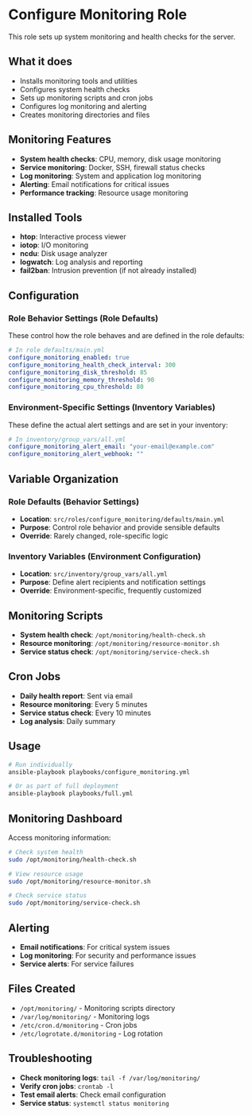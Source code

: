 # Configure Monitoring Role

This role sets up system monitoring and health checks for the server.

## What it does

- Installs monitoring tools and utilities
- Configures system health checks
- Sets up monitoring scripts and cron jobs
- Configures log monitoring and alerting
- Creates monitoring directories and files

## Monitoring Features

- **System health checks**: CPU, memory, disk usage monitoring
- **Service monitoring**: Docker, SSH, firewall status checks
- **Log monitoring**: System and application log monitoring
- **Alerting**: Email notifications for critical issues
- **Performance tracking**: Resource usage monitoring

## Installed Tools

- **htop**: Interactive process viewer
- **iotop**: I/O monitoring
- **ncdu**: Disk usage analyzer
- **logwatch**: Log analysis and reporting
- **fail2ban**: Intrusion prevention (if not already installed)

## Configuration

### Role Behavior Settings (Role Defaults)

These control how the role behaves and are defined in the role defaults:

```yaml
# In role defaults/main.yml
configure_monitoring_enabled: true
configure_monitoring_health_check_interval: 300
configure_monitoring_disk_threshold: 85
configure_monitoring_memory_threshold: 90
configure_monitoring_cpu_threshold: 80
```

### Environment-Specific Settings (Inventory Variables)

These define the actual alert settings and are set in your inventory:

```yaml
# In inventory/group_vars/all.yml
configure_monitoring_alert_email: "your-email@example.com"
configure_monitoring_alert_webhook: ""
```

## Variable Organization

### Role Defaults (Behavior Settings)

- **Location**: `src/roles/configure_monitoring/defaults/main.yml`
- **Purpose**: Control role behavior and provide sensible defaults
- **Override**: Rarely changed, role-specific logic

### Inventory Variables (Environment Configuration)

- **Location**: `src/inventory/group_vars/all.yml`
- **Purpose**: Define alert recipients and notification settings
- **Override**: Environment-specific, frequently customized

## Monitoring Scripts

- **System health check**: `/opt/monitoring/health-check.sh`
- **Resource monitoring**: `/opt/monitoring/resource-monitor.sh`
- **Service status check**: `/opt/monitoring/service-check.sh`

## Cron Jobs

- **Daily health report**: Sent via email
- **Resource monitoring**: Every 5 minutes
- **Service status check**: Every 10 minutes
- **Log analysis**: Daily summary

## Usage

```bash
# Run individually
ansible-playbook playbooks/configure_monitoring.yml

# Or as part of full deployment
ansible-playbook playbooks/full.yml
```

## Monitoring Dashboard

Access monitoring information:

```bash
# Check system health
sudo /opt/monitoring/health-check.sh

# View resource usage
sudo /opt/monitoring/resource-monitor.sh

# Check service status
sudo /opt/monitoring/service-check.sh
```

## Alerting

- **Email notifications**: For critical system issues
- **Log monitoring**: For security and performance issues
- **Service alerts**: For service failures

## Files Created

- `/opt/monitoring/` - Monitoring scripts directory
- `/var/log/monitoring/` - Monitoring logs
- `/etc/cron.d/monitoring` - Cron jobs
- `/etc/logrotate.d/monitoring` - Log rotation

## Troubleshooting

- **Check monitoring logs**: `tail -f /var/log/monitoring/`
- **Verify cron jobs**: `crontab -l`
- **Test email alerts**: Check email configuration
- **Service status**: `systemctl status monitoring`
